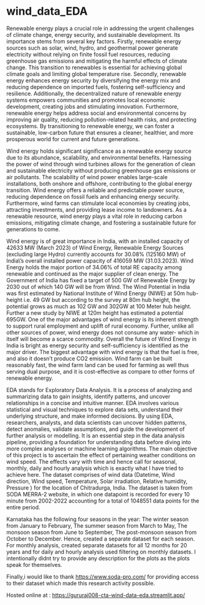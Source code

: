 # wind_data_EDA
 Renewable energy plays a crucial role in addressing the urgent challenges of climate change, energy security, and sustainable development. Its importance stems from several key factors. Firstly, renewable energy sources such as solar, wind, hydro, and geothermal power generate electricity without relying on finite fossil fuel resources, reducing greenhouse gas emissions and mitigating the harmful effects of climate change. This transition to renewables is essential for achieving global climate goals and limiting global temperature rise. Secondly, renewable energy enhances energy security by diversifying the energy mix and reducing dependence on imported fuels, fostering self-sufficiency and resilience. Additionally, the decentralized nature of renewable energy systems empowers communities and promotes local economic development, creating jobs and stimulating innovation. Furthermore, renewable energy helps address social and environmental concerns by improving air quality, reducing pollution-related health risks, and protecting ecosystems. By transitioning to renewable energy, we can foster a sustainable, low-carbon future that ensures a cleaner, healthier, and more prosperous world for current and future generations.
 
Wind energy holds significant significance as a renewable energy source due to its abundance, scalability, and environmental benefits. Harnessing the power of wind through wind turbines allows for the generation of clean and sustainable electricity without producing greenhouse gas emissions or air pollutants. The scalability of wind power enables large-scale installations, both onshore and offshore, contributing to the global energy transition. Wind energy offers a reliable and predictable power source, reducing dependence on fossil fuels and enhancing energy security. Furthermore, wind farms can stimulate local economies by creating jobs, attracting investments, and providing lease income to landowners. As a renewable resource, wind energy plays a vital role in reducing carbon emissions, mitigating climate change, and fostering a sustainable future for generations to come.

Wind energy is of great importance in India, with an installed capacity of 42633 MW (March 2023) of Wind Energy, Renewable Energy Sources (excluding large Hydro) currently accounts for 30.08% (125160 MW) of India\’s overall installed power capacity of 416059 MW (31.03.2023). Wind Energy holds the major portion of 34.06% of total RE capacity among renewable and continued as the major supplier of clean energy. The Government of India has fixed a target of 500 GW of Renewable Energy by 2030 out of which 140 GW will be from Wind. The Wind Potential in India was first estimated by National Institute of Wind Energy (NIWE) at 50m hub-height i.e. 49 GW but according to the survey at 80m hub height, the potential grows as much as 102 GW and 302GW at 100 Meter hub height. Further a new study by NIWE at 120m height has estimated a potential 695GW. One of the major advantages of wind energy is its inherent strength to support rural employment and uplift of rural economy. Further, unlike all other sources of power, wind energy does not consume any water- which in itself will become a scarce commodity. Overall the future of Wind Energy in India is bright as energy security and self-sufficiency is identified as the major driver. The biggest advantage with wind energy is that the fuel is free, and also it doesn’t produce CO2 emission. Wind farm can be built reasonably fast, the wind farm land can be used for farming as well thus serving dual purpose, and it is cost-effective as compare to other forms of renewable energy.

EDA stands for Exploratory Data Analysis. It is a process of analyzing and summarizing data to gain insights, identify patterns, and uncover relationships in a concise and intuitive manner. EDA involves various statistical and visual techniques to explore data sets, understand their underlying structure, and make informed decisions. By using EDA, researchers, analysts, and data scientists can uncover hidden patterns, detect anomalies, validate assumptions, and guide the development of further analysis or modelling. It is an essential step in the data analysis pipeline, providing a foundation for understanding data before diving into more complex analyses or machine learning algorithms.
The main objective of this project is to ascertain the effect of pertaining weather conditions on wind speed. The effects vary with time and hence call for seasonal, monthly, daily and hourly analysis which is exactly what I have tried to achieve here. The dataset comprises of wind data (Datetime, Wind direction, Wind speed, Temperature, Solar irradiation, Relative humidity, Pressure ) for the location of Chitradurga, India. The dataset is taken from SODA MERRA-2 website, in which one datapoint is recorded for every 10 minute from 2002-2022 accounting for a total of 1048551 data points for the entire period.

Karnataka has the following four seasons in the year: The winter season from January to February, The summer season from March to May, The monsoon season from June to September, The post-monsoon season from October to December. Hence, created a separate dataset for each season. For monthly analysis, created separate datasets for all 12 months for 20 years and for daily and hourly analysis used filtering on monthly datasets.
I intentionally didnt try to provide any description for the plots as the plots speak for themselves.

Finally,i would like to thank https://www.soda-pro.com/ for providing access to their dataset which made this research activity possible. 

Hosted online at : https://gururaj008-cta-wind-data-eda.streamlit.app/
